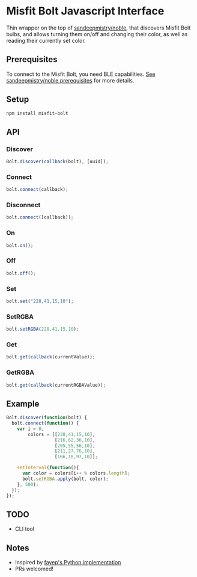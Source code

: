 # Misfit Bolt Javascript Interface

Thin wrapper on the top of [sandeepmistry/noble](https://github.com/sandeepmistry/noble), that discovers Misfit Bolt bulbs, and allows turning them on/off and changing their color, as well as reading their currently set color.


## Prerequisites

To connect to the Misfit Bolt, you need BLE capabilities.
[See sandeepmistry/noble prerequisites](https://github.com/sandeepmistry/noble#prerequisites) for more details.


## Setup

```bash
npm install misfit-bolt
```


## API

### Discover
```javascript
Bolt.discover(callback(bolt), [uuid]);
```

### Connect
```javascript
bolt.connect(callback);
```

### Disconnect
```javascript
bolt.connect([callback]);
```

### On
```javascript
bolt.on();
```

### Off
```javascript
bolt.off();
```

### Set
```javascript
bolt.set("228,41,15,10");
```

### SetRGBA
```javascript
bolt.setRGBA(228,41,15,10);
```

### Get
```javascript
bolt.get(callback(currentValue));
```

### GetRGBA
```javascript
bolt.get(callback(currentRGBAValue));
```


## Example

```javascript
Bolt.discover(function(bolt) {
  bolt.connect(function() {
    var i = 0,
        colors = [[228,41,15,10],
                  [216,62,36,10],
                  [205,55,56,10],
                  [211,27,76,10],
                  [166,18,97,10]];

    setInterval(function(){
      var color = colors[i++ % colors.length];
      bolt.setRGBA.apply(bolt, color);
    }, 500);
  });
});
```


## TODO
- CLI tool

## Notes
- Inspired by [fayep's Python implementation](https://github.com/fayep/bolt)
- PRs welcomed!

